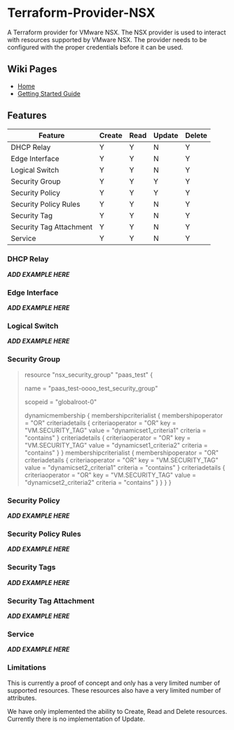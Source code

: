 # Terraform-Provider-NSX

A Terraform provider for VMware NSX.  The NSX provider is used to interact
with resources supported by VMware NSX.  The provider needs to be configured
with the proper credentials before it can be used.

## Wiki Pages
* [Home](https://github.com/sky-uk/terraform-provider-nsx/wiki)
* [Getting Started Guide](https://github.com/sky-uk/terraform-provider-nsx/wiki/Getting-Started-Guide)

## Features
| Feature                 | Create | Read  | Update  | Delete |
|-------------------------|--------|-------|---------|--------|
| DHCP Relay              |   Y    |   Y   |    N    |   Y    |
| Edge Interface          |   Y    |   Y   |    N    |   Y    |
| Logical Switch          |   Y    |   Y   |    N    |   Y    |
| Security Group          |   Y    |   Y   |    Y    |   Y    |
| Security Policy         |   Y    |   Y   |    Y    |   Y    |
| Security Policy Rules   |   Y    |   Y   |    N    |   Y    |
| Security Tag            |   Y    |   Y   |    N    |   Y    |
| Security Tag Attachment |   Y    |   Y   |    N    |   Y    |
| Service                 |   Y    |   Y   |    N    |   Y    |

### DHCP Relay
***ADD EXAMPLE HERE***

### Edge Interface
***ADD EXAMPLE HERE***

### Logical Switch
***ADD EXAMPLE HERE***

### Security Group

> resource "nsx_security_group" "paas_test" {
>
>    name = "paas_test-oooo_test_security_group"
>
>    scopeid = "globalroot-0"
>
>    dynamicmembership {
>        membershipcriterialist {
>            membershipoperator = "OR"
>            criteriadetails {
>                criteriaoperator = "OR"
>                key = "VM.SECURITY_TAG"
>                value = "dynamicset1_criteria1"
>                criteria = "contains"
>            }
>            criteriadetails {
>                criteriaoperator = "OR"
>                key = "VM.SECURITY_TAG"
>                value = "dynamicset1_criteria2"
>                criteria = "contains"
>            }
>        }
>        membershipcriterialist {
>            membershipoperator = "OR"
>            criteriadetails {
>                criteriaoperator = "OR"
>                key = "VM.SECURITY_TAG"
>                value = "dynamicset2_criteria1"
>                criteria = "contains"
>            }
>            criteriadetails {
>                criteriaoperator = "OR"
>                key = "VM.SECURITY_TAG"
>                value = "dynamicset2_criteria2"
>                criteria = "contains"
>            }
>        }
>    }
>}


### Security Policy
***ADD EXAMPLE HERE***

### Security Policy Rules
***ADD EXAMPLE HERE***

### Security Tags
***ADD EXAMPLE HERE***

### Security Tag Attachment
***ADD EXAMPLE HERE***

### Service
***ADD EXAMPLE HERE***


### Limitations

This is currently a proof of concept and only has a very limited number of
supported resources.  These resources also have a very limited number
of attributes.

We have only implemented the ability to Create, Read and Delete resources.
Currently there is no implementation of Update.

